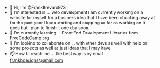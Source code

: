 - 👋 Hi, I’m @FrankBrevard973
- 👀 I’m interested in ... web development I am currently working on a website for myself for a business idea that I have been chucking away at for the past year I keep starting and stopping as far as working on it goes but I plan to finish it one day soon. 
- 🌱 I’m currently learning ... Front End Development Libraries from FreeCodeCamp.org
- 💞️ I’m looking to collaborate on ... with other devs as well with help on some projects as well as just ideas that I may have 
- 📫 How to reach me ... the best way is by email frankbdesigns@gmail.com

<!---
FrankBrevard973/FrankBrevard973 is a ✨ special ✨ repository because its `README.md` (this file) appears on your GitHub profile.
You can click the Preview link to take a look at your changes.
--->
